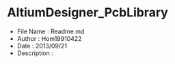 AltiumDesigner_PcbLibrary
=========================
* File Name   : Readme.md
* Author      : Hom19910422
* Date        : 2013/09/21
* Description : 
